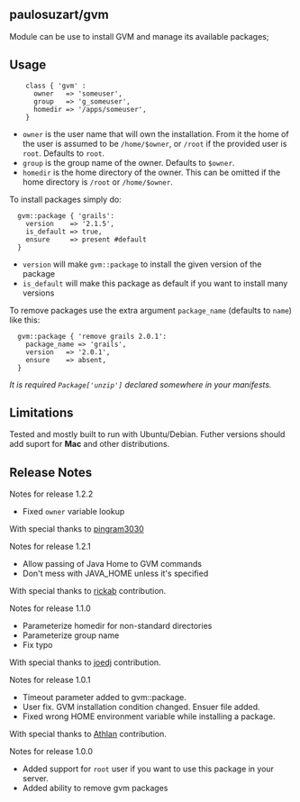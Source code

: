 paulosuzart/gvm
---------------

Module can be use to install GVM and manage its available packages;

Usage
-----

````puppet
    class { 'gvm' :
      owner   => 'someuser',
      group   => 'g_someuser',
      homedir => '/apps/someuser',
    }
````

   - `owner` is the user name that will own the installation. From it the home of the user is assumed to be `/home/$owner`, or `/root` if the provided user is `root`. Defaults to `root`.
   - `group` is the group name of the owner.  Defaults to `$owner`.
   - `homedir` is the home directory of the owner.  This can be omitted if the home directory is `/root` or `/home/$owner`.

To install packages simply do:

````puppet
  gvm::package { 'grails':
    version    => '2.1.5',
    is_default => true,
    ensure     => present #default
  }
````

   - `version` will make `gvm::package` to install the given version of the package
   - `is_default` will make this package as default if you want to install many versions

To remove packages use the extra argument `package_name` (defaults to `name`) like this:

````puppet
  gvm::package { 'remove grails 2.0.1':
    package_name => 'grails',
    version   => '2.0.1',
    ensure    => absent,
  }
````

*It is required `Package['unzip']` declared somewhere in your manifests.*

Limitations
-----------
Tested and mostly built to run with Ubuntu/Debian. Futher versions should add suport for **Mac** and other distributions.


Release Notes
-------------

Notes for release 1.2.2

   - Fixed `owner` variable lookup

With special thanks to [pingram3030](https://github.com/pingram3030)

Notes for release 1.2.1

   - Allow passing of Java Home to GVM commands
   - Don't mess with JAVA_HOME unless it's specified

With special thanks to [rickab](https://github.com/rickcab) contribution.

Notes for release 1.1.0

   - Parameterize homedir for non-standard directories
   - Parameterize group name
   - Fix typo

With special thanks to [joedj](https://github.com/joedj) contribution.


Notes for release 1.0.1

  - Timeout parameter added to gvm::package.
  - User fix. GVM installation condition changed. Ensuer file added.
  - Fixed wrong HOME environment variable while installing a package.

With special thanks to [Athlan](https://github.com/athlan) contribution.



Notes for release 1.0.0

  - Added support for `root` user if you want to use this package in your server.
  - Added ability to remove gvm packages
